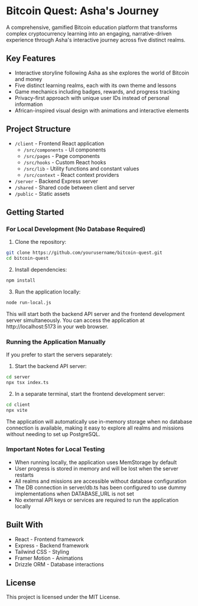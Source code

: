 # Bitcoin Quest: Asha's Journey

A comprehensive, gamified Bitcoin education platform that transforms complex cryptocurrency learning into an engaging, narrative-driven experience through Asha's interactive journey across five distinct realms.

## Key Features

- Interactive storyline following Asha as she explores the world of Bitcoin and money
- Five distinct learning realms, each with its own theme and lessons
- Game mechanics including badges, rewards, and progress tracking
- Privacy-first approach with unique user IDs instead of personal information
- African-inspired visual design with animations and interactive elements

## Project Structure

- `/client` - Frontend React application
  - `/src/components` - UI components
  - `/src/pages` - Page components
  - `/src/hooks` - Custom React hooks
  - `/src/lib` - Utility functions and constant values
  - `/src/context` - React context providers
- `/server` - Backend Express server
- `/shared` - Shared code between client and server
- `/public` - Static assets

## Getting Started

### For Local Development (No Database Required)

1. Clone the repository:
```bash
git clone https://github.com/yourusername/bitcoin-quest.git
cd bitcoin-quest
```

2. Install dependencies:
```bash
npm install
```

3. Run the application locally:
```bash
node run-local.js
```

This will start both the backend API server and the frontend development server simultaneously. You can access the application at http://localhost:5173 in your web browser.

### Running the Application Manually

If you prefer to start the servers separately:

1. Start the backend API server:
```bash
cd server
npx tsx index.ts
```

2. In a separate terminal, start the frontend development server:
```bash
cd client
npx vite
```

The application will automatically use in-memory storage when no database connection is available, making it easy to explore all realms and missions without needing to set up PostgreSQL.

### Important Notes for Local Testing

- When running locally, the application uses MemStorage by default
- User progress is stored in memory and will be lost when the server restarts
- All realms and missions are accessible without database configuration
- The DB connection in server/db.ts has been configured to use dummy implementations when DATABASE_URL is not set
- No external API keys or services are required to run the application locally

## Built With

- React - Frontend framework
- Express - Backend framework
- Tailwind CSS - Styling
- Framer Motion - Animations
- Drizzle ORM - Database interactions

## License

This project is licensed under the MIT License.